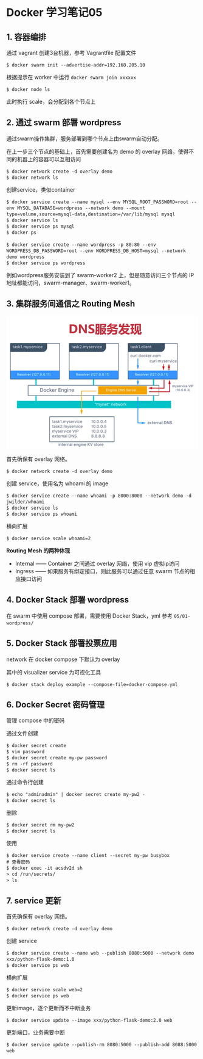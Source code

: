 # Docker 学习笔记05

## 1. 容器编排 

通过 vagrant 创建3台机器，参考 Vagrantfile 配置文件

```
$ docker swarm init --advertise-addr=192.168.205.10
```

根据提示在 worker 中运行 `docker swarm join xxxxxx`

```
$ docker node ls
```

此时执行 scale，会分配到各个节点上

## 2. 通过 swarm 部署 wordpress

通过swarm操作集群，服务部署到哪个节点上由swarm自动分配。

在上一步三个节点的基础上，首先需要创建名为 demo 的 overlay 网络，使得不同的机器上的容器可以互相访问

```
$ docker network create -d overlay demo
$ docker network ls
```

创建service，类似container

```
$ docker service create --name mysql --env MYSQL_ROOT_PASSWORD=root --env MYSQL_DATABASE=wordpress --network demo --mount type=volume,source=mysql-data,destination=/var/lib/mysql mysql
$ docker service ls
$ docker service ps mysql
$ docker ps

$ docker service create --name wordpress -p 80:80 --env WORDPRESS_DB_PASSWORD=root --env WORDPRESS_DB_HOST=mysql --network demo wordpress
$ docker service ps wordpress
```

例如wordpress服务安装到了 swarm-worker2 上，但是随意访问三个节点的 IP 地址都能访问，swarm-manager、swarm-worker1。

## 3. 集群服务间通信之 Routing Mesh

![](./pic/08.png)

首先确保有 overlay 网络。

```
$ docker network create -d overlay demo
```

创建 service，使用名为 whoami 的 image

```
$ docker service create --name whoami -p 8000:8000 --network demo -d jwilder/whoami
$ docker service ls
$ docker service ps whoami
```

横向扩展

```
$ docker service scale whoami=2
```

**Routing Mesh 的两种体现**

+ Internal —— Container 之间通过 overlay 网络，使用 vip 虚拟ip访问
+ Ingress —— 如果服务有绑定接口，则此服务可以通过任意 swarm 节点的相应接口访问

## 4. Docker Stack 部署 wordpress

在 swarm 中使用 compose 部署，需要使用 Docker Stack，yml 参考 `05/01-wordpress/`

## 5. Docker Stack 部署投票应用

network 在 docker compose 下默认为 overlay

其中的 visualizer service 为可视化工具

```
$ docker stack deploy example --compose-file=docker-compose.yml
```

## 6. Docker Secret 密码管理

管理 compose 中的密码

通过文件创建

```
$ docker secret create
$ vim password
$ docker secret create my-pw password
$ rm -rf password
$ docker secret ls
```

通过命令行创建

```
$ echo "adminadmin" | docker secret create my-pw2 -
$ docker secret ls
```

删除

```
$ docker secret rm my-pw2
$ docker secret ls
```

使用

```
$ docker service create --name client --secret my-pw busybox
# 查看密码
$ docker exec -it acsdv2d sh
> cd /run/secrets/
> ls
```

## 7. service 更新

首先确保有 overlay 网络。

```
$ docker network create -d overlay demo
```

创建 service

```
$ docker service create --name web --publish 8080:5000 --network demo xxx/python-flask-demo:1.0
$ docker service ps web
```

横向扩展

```
$ docker service scale web=2
$ docker service ps web
```

更新image，逐个更新而不中断业务

```
$ docker service update --image xxx/python-flask-demo:2.0 web
```

更新端口，业务需要中断

```
$ docker service update --publish-rm 8080:5000 --publish-add 8088:5000 web
```

